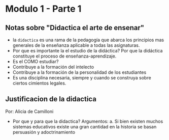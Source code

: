 # Modulo 1 - Parte 1

## Notas sobre "Didactica el arte de ensenar"

* la `didactica` es una rama de la pedagogía que abarca los principios mas generales de la enseñanza aplicable a todas
    las asignaturas.
* Por que es importante la el estudio de la didáctica? Por que la didáctica constituye el proceso de enseñanza-aprendizaje.    
* Es el COMO estudiar? 
* Contribuye a la formación del intelecto
* Contribuye a la formación de la personalidad de los estudiantes
* Es una disciplina necesaria, siempre y cuando se construya sobre ciertos cimientos legales.

## Justificacion de la didactica

Por: Alicia de Camilloni

* Por que y para que la didactica? 
    Argumentos: 
    a. Si bien existen muchos sistemas educativos existe una gran cantidad en la historia se basan persuasión y adoctrinamiento 
        